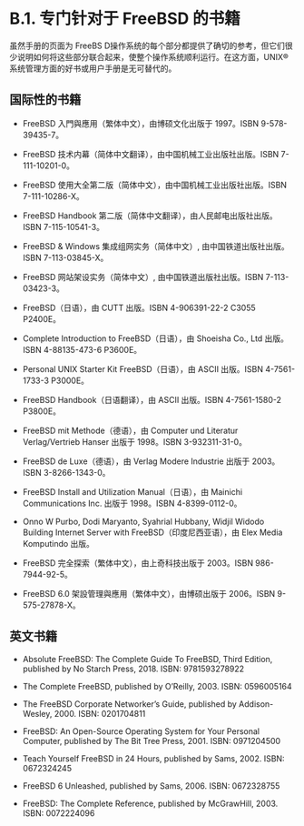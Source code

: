 # B.1. 专门针对于 FreeBSD 的书籍

虽然手册的页面为 FreeBS D操作系统的每个部分都提供了确切的参考，但它们很少说明如何将这些部分联合起来，使整个操作系统顺利运行。在这方面，UNIX® 系统管理方面的好书或用户手册是无可替代的。

## 国际性的书籍

- FreeBSD 入門與應用（繁体中文），由博硕文化出版于 1997。ISBN 9-578-39435-7。

- FreeBSD 技术内幕（简体中文翻译），由中国机械工业出版社出版。ISBN 7-111-10201-0。

- FreeBSD 使用大全第二版（简体中文），由中国机械工业出版社出版。ISBN 7-111-10286-X。

- FreeBSD Handbook 第二版（简体中文翻译），由人民邮电出版社出版。ISBN 7-115-10541-3。

- FreeBSD & Windows 集成组网实务（简体中文）, 由中国铁道出版社出版。ISBN 7-113-03845-X。

- FreeBSD 网站架设实务（简体中文）, 由中国铁道出版社出版。ISBN 7-113-03423-3。

- FreeBSD（日语），由 CUTT 出版。ISBN 4-906391-22-2 C3055 P2400E。

- Complete Introduction to FreeBSD（日语），由 Shoeisha Co., Ltd 出版。ISBN 4-88135-473-6 P3600E。

- Personal UNIX Starter Kit FreeBSD（日语），由 ASCII 出版。ISBN 4-7561-1733-3 P3000E。

- FreeBSD Handbook（日语翻译），由 ASCII 出版。ISBN 4-7561-1580-2 P3800E。

- FreeBSD mit Methode（德语），由 Computer und Literatur Verlag/Vertrieb Hanser 出版于 1998。ISBN 3-932311-31-0。

- FreeBSD de Luxe（德语），由 Verlag Modere Industrie 出版于 2003。ISBN 3-8266-1343-0。

- FreeBSD Install and Utilization Manual（日语），由 Mainichi Communications Inc. 出版于 1998。ISBN 4-8399-0112-0。

- Onno W Purbo, Dodi Maryanto, Syahrial Hubbany, Widjil Widodo Building Internet Server with FreeBSD（印度尼西亚语），由 Elex Media Komputindo 出版。

- FreeBSD 完全探索（繁体中文），由上奇科技出版于 2003。ISBN 986-7944-92-5。

- FreeBSD 6.0 架設管理與應用（繁体中文），由博硕出版于 2006。ISBN 9-575-27878-X。

## 英文书籍

- Absolute FreeBSD: The Complete Guide To FreeBSD, Third Edition, published by No Starch Press, 2018. ISBN: 9781593278922

- The Complete FreeBSD, published by O’Reilly, 2003. ISBN: 0596005164

- The FreeBSD Corporate Networker’s Guide, published by Addison-Wesley, 2000. ISBN: 0201704811

- FreeBSD: An Open-Source Operating System for Your Personal Computer, published by The Bit Tree Press, 2001. ISBN: 0971204500

- Teach Yourself FreeBSD in 24 Hours, published by Sams, 2002. ISBN: 0672324245

- FreeBSD 6 Unleashed, published by Sams, 2006. ISBN: 0672328755

- FreeBSD: The Complete Reference, published by McGrawHill, 2003. ISBN: 0072224096
